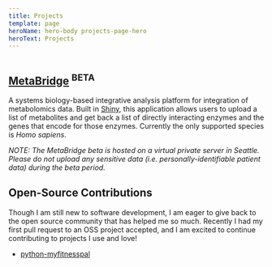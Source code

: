 ```yaml
---
title: Projects
template: page
heroName: hero-body projects-page-hero
heroText: Projects
---
```


<div class="columns is-desktop">
  <div class="column is-8 is-offset-2">

## [MetaBridge](https://www.metabridge.org) <sup>BETA</sup>

A systems biology-based integrative analysis platform for integration of metabolomics data. Built in [Shiny](https://shiny.rstudio.com/), this application allows users to upload a list of metabolites and get back a list of directly interacting enzymes and the genes that encode for those enzymes. Currently the only supported species is *Homo sapiens*.

*NOTE: The MetaBridge beta is hosted on a virtual private server in Seattle. Please do not upload any sensitive data (i.e. personally-identifiable patient data) during the beta period.*

<h2 id="open-source">Open-Source Contributions</h2>

Though I am still new to software development, I am eager to give back to the open source community that has helped me so much. Recently I had my first pull request to an OSS project accepted, and I am excited to continue contributing to projects I use and love!

- [python-myfitnesspal](https://github.com/coddingtonbear/python-myfitnesspal/pulls?utf8=%E2%9C%93&q=is%3Apr%20author%3Asamhinshaw%20)

  </div>
</div>
